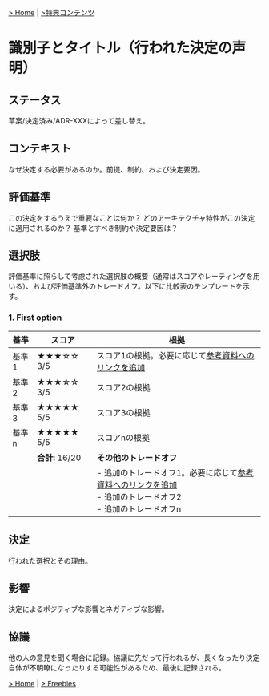 [> Home](https://github.com/oreilly-japan/communicationpatterns-jp) | [>特典コンテンツ](https://github.com/oreilly-japan/communicationpatterns-jp/blob/master/freebies.md)

# 識別子とタイトル（行われた決定の声明）

## ステータス
草案/決定済み/ADR-XXXによって差し替え。

## コンテキスト
なぜ決定する必要があるのか。前提、制約、および決定要因。

## 評価基準
この決定をするうえで重要なことは何か？
どのアーキテクチャ特性がこの決定に適用されるのか？
基準とすべき制約や決定要因は？

## 選択肢
評価基準に照らして考慮された選択肢の概要（通常はスコアやレーティングを用いる）、および評価基準外のトレードオフ。以下に比較表のテンプレートを示す。

### 1. First option

| 基準       | スコア                | 根拠                                                                                                                                                                                                               |
| ---------- | ----------------     | ----------------------------------------------------------------------------------------                                                                                             |
| 基準1      | ★★★☆☆ 3/5    | スコア1の根拠。必要に応じて[参考資料へのリンクを追加](https://link-to-reference)                                                                                          
| 基準2      | ★★★☆☆ 3/5    | スコア2の根拠                                                                                                                                                                                                 |
| 基準3      | ★★★★★ 5/5    | スコア3の根拠                                                                                                                                                                                                 |
| 基準n      | ★★★★★ 5/5    | スコアnの根拠                                                                                                                                                                                                 |
|               | **合計:** 16/20 | **その他のトレードオフ**                                                                                                                                                                                |
|               |                          | - 追加のトレードオフ1。必要に応じて[参考資料へのリンクを追加](https://link-to-reference) <br/>- 追加のトレードオフ2 <br/>- 追加のトレードオフn |

## 決定
行われた選択とその理由。

## 影響
決定によるポジティブな影響とネガティブな影響。

## 協議
他の人の意見を聞く場合に記録。協議に先だって行われるが、長くなったり決定自体が不明瞭になったりする可能性があるため、最後に記録される。

[> Home](README.md) | [> Freebies](freebies.md)